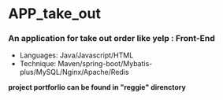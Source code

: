 # APP_take_out
### An application for take out order like yelp : Front-End 
- Languages: Java/Javascript/HTML
- Technique: Maven/spring-boot/Mybatis-plus/MySQL/Nginx/Apache/Redis

**project portforlio can be found in "reggie" direnctory**
